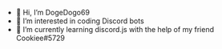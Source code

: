 - 👋 Hi, I’m DogeDogo69
- 👀 I’m interested in coding Discord bots
- 🌱 I’m currently learning discord.js with the help of my friend Cookiee#5729
